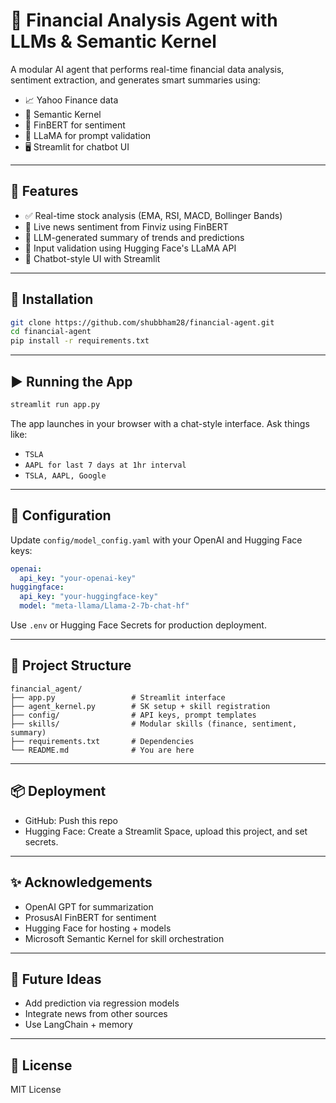 # 🧠 Financial Analysis Agent with LLMs & Semantic Kernel

A modular AI agent that performs real-time financial data analysis, sentiment extraction, and generates smart summaries using:
- 📈 Yahoo Finance data
- 🧠 Semantic Kernel
- 🤗 FinBERT for sentiment
- 🦙 LLaMA for prompt validation
- 🖥️ Streamlit for chatbot UI

---

## 🚀 Features
- ✅ Real-time stock analysis (EMA, RSI, MACD, Bollinger Bands)
- 📰 Live news sentiment from Finviz using FinBERT
- 🧠 LLM-generated summary of trends and predictions
- 🧪 Input validation using Hugging Face's LLaMA API
- 💬 Chatbot-style UI with Streamlit

---

## 🔧 Installation

```bash
git clone https://github.com/shubbham28/financial-agent.git
cd financial-agent
pip install -r requirements.txt
```

---

## ▶️ Running the App

```bash
streamlit run app.py
```
The app launches in your browser with a chat-style interface. Ask things like:
- `TSLA`
- `AAPL for last 7 days at 1hr interval`
- `TSLA, AAPL, Google`

---

## 🔐 Configuration
Update `config/model_config.yaml` with your OpenAI and Hugging Face keys:
```yaml
openai:
  api_key: "your-openai-key"
huggingface:
  api_key: "your-huggingface-key"
  model: "meta-llama/Llama-2-7b-chat-hf"
```

Use `.env` or Hugging Face Secrets for production deployment.

---

## 📁 Project Structure
```
financial_agent/
├── app.py                 # Streamlit interface
├── agent_kernel.py        # SK setup + skill registration
├── config/                # API keys, prompt templates
├── skills/                # Modular skills (finance, sentiment, summary)
├── requirements.txt       # Dependencies
└── README.md              # You are here
```

---

## 📦 Deployment
- GitHub: Push this repo
- Hugging Face: Create a Streamlit Space, upload this project, and set secrets.

---

## ✨ Acknowledgements
- OpenAI GPT for summarization
- ProsusAI FinBERT for sentiment
- Hugging Face for hosting + models
- Microsoft Semantic Kernel for skill orchestration

---

## 🧪 Future Ideas
- Add prediction via regression models
- Integrate news from other sources
- Use LangChain + memory

---

## 📜 License
MIT License
